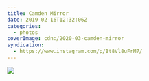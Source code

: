 ```yaml
---
title: Camden Mirror
date: 2019-02-16T12:32:06Z
categories:
  - photos
coverImage: cdn:/2020-03-camden-mirror
syndication:
  - https://www.instagram.com/p/Bt8Vl8uFrM7/
---
```


![](cdn:/2020-03-camden-mirror?class=fw)
